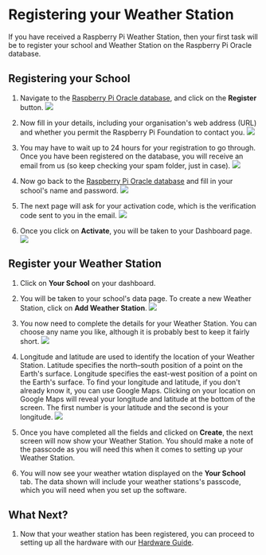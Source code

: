 # Registering your Weather Station

If you have received a Raspberry Pi Weather Station, then your first task will be to register your school and Weather Station on the Raspberry Pi Oracle database.

## Registering your School

1. Navigate to the [Raspberry Pi Oracle database](https://apex.oracle.com/pls/apex/f?p=81290:LOGIN_DESKTOP:0:::::&tz=1:00), and click on the **Register** button.
   ![](images/register01.png)

1. Now fill in your details, including your organisation's web address (URL) and whether you permit the Raspberry Pi Foundation to contact you.
   ![](images/register02.png)

1. You may have to wait up to 24 hours for your registration to go through. Once you have been registered on the database, you will receive an email from us (so keep checking your spam folder, just in case).
   ![](images/register04.png)

1. Now go back to the [Raspberry Pi Oracle database](https://apex.oracle.com/pls/apex/f?p=81290:LOGIN_DESKTOP:0:::::&tz=1:00) and fill in your school's name and password.
   ![](images/register05.png)

1. The next page will ask for your activation code, which is the verification code sent to you in the email.
   ![](images/register06.png)

1. Once you click on **Activate**, you will be taken to your Dashboard page.
   ![](images/register07.png)

## Register your Weather Station

1. Click on **Your School** on your dashboard.

1. You will be taken to your school's data page. To create a new Weather Station, click on **Add Weather Station**.
   ![](images/register08.png)

1. You now need to complete the details for your Weather Station. You can choose any name you like, although it is probably best to keep it fairly short.
   ![](images/register10.png)

1. Longitude and latitude are used to identify the location of your Weather Station. Latitude specifies the north–south position of a point on the Earth's surface. Longitude specifies the east-west position of a point on the Earth's surface. To find your longitude and latitude, if you don't already know it, you can use Google Maps. Clicking on your location on Google Maps will reveal your longitude and latitude at the bottom of the screen. The first number is your latitude and the second is your longitude.
   ![](images/register13.png)

1. Once you have completed all the fields and clicked on **Create**, the next screen will now show your Weather Station. You should make a note of the passcode as you will need this when it comes to setting up your Weather Station.

1. You will now see your weather wtation displayed on the **Your School** tab. The data shown will include your weather stations's passcode, which you will need when you set up the software.

[](images/register12.png)

## What Next?

1. Now that your weather station has been registered, you can proceed to setting up all the hardware with our [Hardware Guide](build.md).
